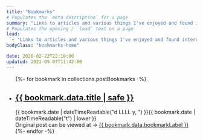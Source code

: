 ```yaml
---
title: "Bookmarks"
# Populates the `meta description` for a page
summary: "Links to articles and various things I've enjoyed and found interesting. Technical and non-technical. Quite a few of them offer perspectives / advice I appreciate."
# Populates the opening / `lead` text on a page
lead:
  - "Links to articles and various things I've enjoyed and found interesting. Technical and non-technical. Quite a few of them offer perspectives / advice I appreciate."
bodyClass: "bookmarks-home"

date: 2020-02-22T22:10:00
updated: 2021-09-07T11:42:00
---
```


<ul role="list" class="[ bookmarks__list ] [ no-list ] [ flow ]">
{%- for bookmark in collections.postBookmarks -%}
  <li class="[ bookmarks__list-item ]">
    <article class="[ bookmarks__summary ] [ flow ]">
      <h2><a href="{{ bookmark.url }}">{{ bookmark.data.title | safe }}</a></h2>
      <time datetime="{{ bookmark.date | dateTime }}">{{ bookmark.date | dateTimeReadable("d LLLL y, ") }}{{ bookmark.date | dateTimeReadable("t") | lower }}</time>
      <div><span class="[ visually-hidden ]">Original post can be viewed at</span> &rarr; <a href="{{ bookmark.data.bookmarkExternal }}" rel="external">{{ bookmark.data.bookmarkLabel }}</a></div>
    </article>
  </li>
{%- endfor -%}
</ul>
